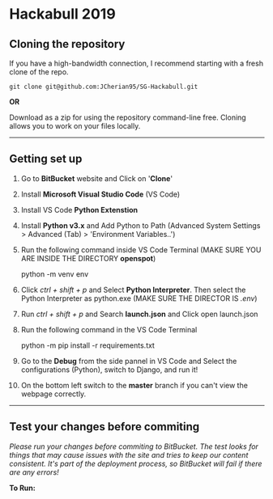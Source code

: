 # Hackabull 2019

## Cloning the repository

If you have a high-bandwidth connection, I recommend starting with a fresh clone of the repo.
	
	git clone git@github.com:JCherian95/SG-Hackabull.git

**OR**

Download as a zip for using the repository command-line free. Cloning allows you to work on your files locally.

---

## Getting set up

1. Go to **BitBucket** website and Click on '**Clone**'
2. Install **Microsoft Visual Studio Code** (VS Code)
3. Install VS Code **Python Extenstion**
4. Install **Python v3.x** and Add Python to Path (Advanced System Settings > Advanced (Tab) > 'Environment Variables..')
5. Run the following command inside VS Code Terminal (MAKE SURE YOU ARE INSIDE THE DIRECTORY **openspot**)
	
	python -m venv env
	
6. Click *ctrl + shift + p* and Select **Python Interpreter**. Then select the Python Interpreter as python.exe (MAKE SURE THE DIRECTOR IS *.env*)
7. Run *ctrl + shift + p* and Search **launch.json** and Click open launch.json
8. Run the following command in the VS Code Terminal
	
	python -m pip install -r requirements.txt

9. Go to the **Debug** from the side pannel in VS Code and Select the configurations (Python), switch to Django, and run it!
10. On the bottom left switch to the **master** branch if you can't view the webpage correctly.

---

## Test your changes before commiting

*Please run your changes before commiting to BitBucket. The test looks for things that may cause issues with the site and tries to keep our content consistent. It's part of the deployment process, so BitBucket will fail if there are any errors!*

**To Run:**
